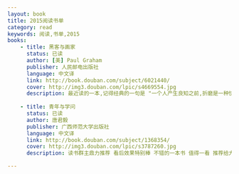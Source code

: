 ```yaml
---
layout: book
title: 2015阅读书单
category: read
keywords: 阅读,书单,2015
books:
	- title: 黑客与画家
      status: 已读
      author: [美] Paul Graham 
      publisher: 人民邮电出版社
      language: 中文译
      link: http://book.douban.com/subject/6021440/
      cover: http://img3.douban.com/lpic/s4669554.jpg
      description: 最近读的一本,记得经典的一句是 "一个人产生良知之前,折磨是一种快乐.".
	
    - title: 青年与学问
      status: 已读
      author: 唐君毅
      publisher: 广西师范大学出版社
      language: 中文译
      link: http://book.douban.com/subject/1368354/
      cover: http://img3.douban.com/lpic/s3787260.jpg
      description: 读书群主鼎力推荐 看后效果特别棒 不错的一本书 值得一看 推荐给大家

---
```


